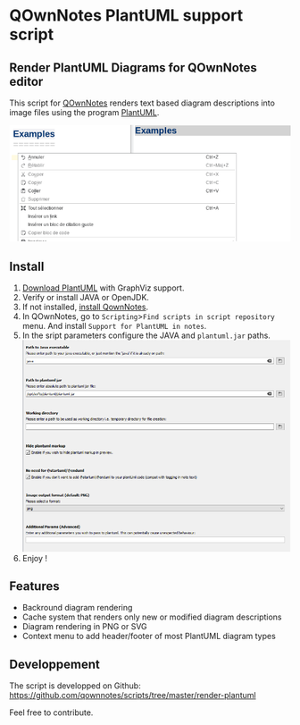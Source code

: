 QOwnNotes PlantUML support script
=====

## Render PlantUML Diagrams for QOwnNotes editor

This script for [QOwnNotes](https://www.qownnotes.org/) renders text based diagram descriptions into image files using the program [PlantUML](https://plantuml.com/).

![Example of diagram generated with the QownNotes and PlantUML](Demo.gif)

## Install

1. [Download PlantUML](https://plantuml.com/en/download) with GraphViz support.
2. Verify or install JAVA or OpenJDK.
3. If not installed, [install QownNotes](https://www.qownnotes.org/installation/).
4. In QOwnNotes, go to `Scripting`>`Find scripts in script repository` menu. And install `Support for PlantUML in notes`.
5. In the sript parameters configure the JAVA and `plantuml.jar` paths.  
 ![Script Parameters Screenshot showing the JAVA and PlanUML paths](Params.png)
7. Enjoy !

## Features

- Backround diagram rendering
- Cache system that renders only new or modified diagram descriptions
- Diagram rendering in PNG or SVG
- Context menu to add header/footer of most PlantUML diagram types

## Developpement

The script is developped on Github: https://github.com/qownnotes/scripts/tree/master/render-plantuml

Feel free to contribute.
